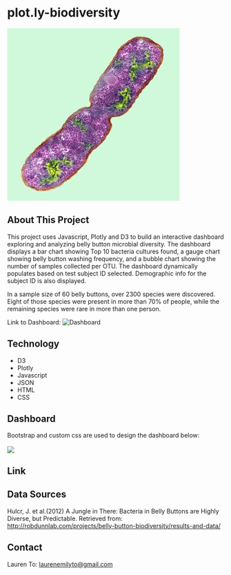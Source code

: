 # plot.ly-biodiversity

![Bacteria by filterforge.com](Images/bacteria.jpg)

## About This Project
This project uses Javascript, Plotly and D3 to build an interactive dashboard exploring and analyzing belly button microbial diversity. The dashboard displays a bar chart showing Top 10 bacteria cultures found, a gauge chart showing belly button washing frequency, and a bubble chart showing the number of samples collected per OTU. The dashboard dynamically populates based on test subject ID selected. Demographic info for the subject ID is also displayed.  

In a sample size of 60 belly buttons, over 2300 species were discovered. Eight of those species were present in more than 70% of people, while the remaining species were rare in more than one person.

Link to Dashboard: ![Dashboard](https://laurenemilyto.github.io/plot.ly-biodiversity/)

## Technology
- D3 
- Plotly
- Javascript
- JSON
- HTML
- CSS

## Dashboard
Bootstrap and custom css are used to design the dashboard below: 

<img src= "https://www.pinterest.com/pin/184014334765125066/" width=400 align=center> <br>

## Link

## Data Sources
Hulcr, J. et al.(2012) A Jungle in There: Bacteria in Belly Buttons are Highly Diverse, but Predictable. Retrieved from: http://robdunnlab.com/projects/belly-button-biodiversity/results-and-data/

## Contact
Lauren To: [laurenemilyto@gmail.com](laurenemilyto@gmail.com)